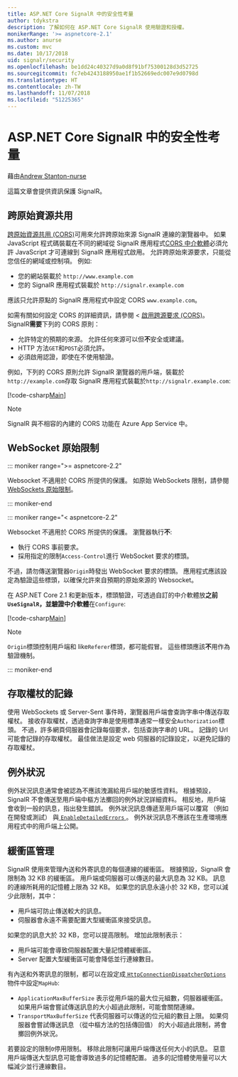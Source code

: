 ```yaml
---
title: ASP.NET Core SignalR 中的安全性考量
author: tdykstra
description: 了解如何在 ASP.NET Core SignalR 使用驗證和授權。
monikerRange: '>= aspnetcore-2.1'
ms.author: anurse
ms.custom: mvc
ms.date: 10/17/2018
uid: signalr/security
ms.openlocfilehash: be1dd24c40327d9a0d8f91bf75300128d3d52725
ms.sourcegitcommit: fc7eb4243188950ae1f1b52669edc007e9d0798d
ms.translationtype: HT
ms.contentlocale: zh-TW
ms.lasthandoff: 11/07/2018
ms.locfileid: "51225365"
---
```

# <a name="security-considerations-in-aspnet-core-signalr"></a>ASP.NET Core SignalR 中的安全性考量

藉由[Andrew Stanton-nurse](https://twitter.com/anurse)

這篇文章會提供資訊保護 SignalR。

## <a name="cross-origin-resource-sharing"></a>跨原始資源共用

[跨原始資源共用 (CORS)](https://www.w3.org/TR/cors/)可用來允許跨原始來源 SignalR 連線的瀏覽器中。 如果 JavaScript 程式碼裝載在不同的網域從 SignalR 應用程式[CORS 中介軟體](xref:security/cors)必須允許 JavaScript 才可連線到 SignalR 應用程式啟用。 允許跨原始來源要求，只能從您信任的網域或控制項。 例如: 

* 您的網站裝載於 `http://www.example.com`
* 您的 SignalR 應用程式裝載於 `http://signalr.example.com`

應該只允許原點的 SignalR 應用程式中設定 CORS `www.example.com`。

如需有關如何設定 CORS 的詳細資訊，請參閱 <<c0> [ 啟用跨源要求 (CORS)](xref:security/cors)。 SignalR**需要**下列的 CORS 原則：

* 允許特定的預期的來源。 允許任何來源可以但**不**安全或建議。
* HTTP 方法`GET`和`POST`必須允許。
* 必須啟用認證，即使在不使用驗證。

例如，下列的 CORS 原則允許 SignalR 瀏覽器的用戶端，裝載於`http://example.com`存取 SignalR 應用程式裝載於`http://signalr.example.com`:

[!code-csharp[Main](security/sample/Startup.cs?name=snippet1)]

> [!NOTE]
> SignalR 與不相容的內建的 CORS 功能在 Azure App Service 中。

## <a name="websocket-origin-restriction"></a>WebSocket 原始限制

::: moniker range=">= aspnetcore-2.2"

Websocket 不適用於 CORS 所提供的保護。 如原始 WebSockets 限制，請參閱[WebSockets 原始限制](xref:fundamentals/websockets#websocket-origin-restriction)。

::: moniker-end

::: moniker range="< aspnetcore-2.2"

Websocket 不適用於 CORS 所提供的保護。 瀏覽器執行**不**:

* 執行 CORS 事前要求。
* 採用指定的限制`Access-Control`進行 WebSocket 要求的標頭。

不過，請勿傳送瀏覽器`Origin`時發出 WebSocket 要求的標頭。 應用程式應該設定為驗證這些標頭，以確保允許來自預期的原始來源的 Websocket。

在 ASP.NET Core 2.1 和更新版本，標頭驗證，可透過自訂的中介軟體放**之前`UseSignalR`，並驗證中介軟體**在`Configure`:

[!code-csharp[Main](security/sample/Startup.cs?name=snippet2)]

> [!NOTE]
> `Origin`標頭控制用戶端和 like`Referer`標頭，都可能假冒。 這些標頭應該**不**用作為驗證機制。

::: moniker-end

## <a name="access-token-logging"></a>存取權杖的記錄

使用 WebSockets 或 Server-Sent 事件時，瀏覽器用戶端會查詢字串中傳送存取權杖。 接收存取權杖，透過查詢字串是使用標準通常一樣安全`Authorization`標頭。 不過，許多網頁伺服器會記錄每個要求，包括查詢字串的 URL。 記錄的 Url 可能會記錄的存取權杖。 最佳做法是設定 web 伺服器的記錄設定，以避免記錄的存取權杖。

## <a name="exceptions"></a>例外狀況

例外狀況訊息通常會被認為不應該洩漏給用戶端的敏感性資料。 根據預設，SignalR 不會傳送至用戶端中樞方法擲回的例外狀況詳細資料。 相反地，用戶端會收到一般的訊息，指出發生錯誤。 例外狀況訊息傳遞至用戶端可以覆寫 （例如在開發或測試） 與[ `EnableDetailedErrors` ](xref:signalr/configuration#configure-server-options)。 例外狀況訊息不應該在生產環境應用程式中的用戶端上公開。

## <a name="buffer-management"></a>緩衝區管理

SignalR 使用來管理內送和外寄訊息的每個連線的緩衝區。 根據預設，SignalR 會限制為 32 KB 的緩衝區。 用戶端或伺服器可以傳送的最大訊息為 32 KB。 訊息的連線所耗用的記憶體上限為 32 KB。 如果您的訊息永遠小於 32 KB，您可以減少此限制，其中：

* 用戶端可防止傳送較大的訊息。
* 伺服器會永遠不需要配置大型緩衝區來接受訊息。

如果您的訊息大於 32 KB，您可以提高限制。 增加此限制表示：

* 用戶端可能會導致伺服器配置大量記憶體緩衝區。
* Server 配置大型緩衝區可能會降低並行連線數目。

有內送和外寄訊息的限制，都可以在設定成[ `HttpConnectionDispatcherOptions` ](xref:signalr/configuration#configure-server-options)物件中設定`MapHub`:

* `ApplicationMaxBufferSize` 表示從用戶端的最大位元組數，伺服器緩衝區。 如果用戶端會嘗試傳送訊息的大小超過此限制，可能會關閉連線。
* `TransportMaxBufferSize` 代表伺服器可以傳送的位元組的數目上限。 如果伺服器會嘗試傳送訊息 （從中樞方法的包括傳回值） 的大小超過此限制，將會擲回例外狀況。

若要設定的限制`0`停用限制。 移除此限制可讓用戶端傳送任何大小的訊息。 惡意用戶端傳送大型訊息可能會導致過多的記憶體配置。 過多的記憶體使用量可以大幅減少並行連線數目。
